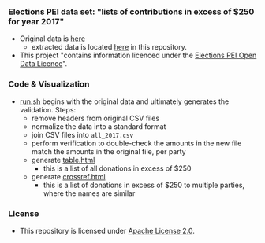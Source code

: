 
### Elections PEI data set: "lists of contributions in excess of $250 for year 2017"

* Original data is [here](http://www.electionspei.ca/index.php?number=1046908&lang=E)
    * extracted data is located [here](data/original/EPEI_2017) in this repository.
* This project "contains information licenced under the [Elections PEI Open Data Licence](http://www.gov.pe.ca/photos/original/EPEI_ODLICENCE.pdf)". 

### Code & Visualization

* [run.sh](run.sh) begins with the original data and ultimately generates the validation. Steps:
    * remove headers from original CSV files
    * normalize the data into a standard format
    * join CSV files into `all_2017.csv`
    * perform verification to double-check the amounts in the new file match the amounts in the original file, per party
    * generate [table.html](viz/table.html)
        * this is a list of all donations in excess of $250
    * generate [crossref.html](viz/crossref.html)
        * this is a list of donations in excess of $250 to multiple parties, where the names are similar
 
### License

* This repository is licensed under [Apache License 2.0](https://github.com/peidevs/OpenData/blob/master/LICENSE).
